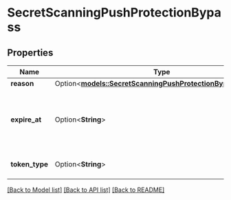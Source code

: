 # SecretScanningPushProtectionBypass

## Properties

Name | Type | Description | Notes
------------ | ------------- | ------------- | -------------
**reason** | Option<[**models::SecretScanningPushProtectionBypassReason**](secret-scanning-push-protection-bypass-reason.md)> |  | [optional]
**expire_at** | Option<**String**> | The time that the bypass will expire in ISO 8601 format: `YYYY-MM-DDTHH:MM:SSZ`. | [optional]
**token_type** | Option<**String**> | The token type this bypass is for. | [optional]

[[Back to Model list]](../README.md#documentation-for-models) [[Back to API list]](../README.md#documentation-for-api-endpoints) [[Back to README]](../README.md)


